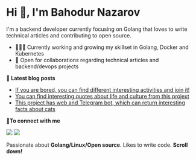 # Hi 👋, I'm Bahodur Nazarov

I'm a backend developer currently focusing on Golang that loves to write technical articles and contributing to open source.

- 👨🏽‍💻 Currently working and growing my skillset in Golang, Docker and Kubernetes
- 🤝 Open for collaborations regarding technical articles and backend/devops projects


<b>📕 Latest blog posts</b>

<!-- BLOG-POST-LIST:START -->
- [If you are bored, you can find different interesting activities and join it!](https://github.com/bahodurnazarov/activity)
- [You can find interesting quotes about life and culture from this projext](https://github.com/bahodurnazarov/quote)
- [This project has web and Telegram bot, which can return interesting facts about cats](https://github.com/bahodurnazarov/CatFacts)
<!-- BLOG-POST-LIST:END -->

<b> 🤝To connect with me</b>
<p align = "center">

[<img src ="https://img.shields.io/badge/https%3A%2F%2Ft.me%2Fnazarovbahodur">](https://t.me/nazarovbahodur)
[<img src="https://img.shields.io/badge/LinkedIn-%2312100E.svg?&style=for-the-badge&logo=linkedin&logoColor=white&color=black" />](https://tj.linkedin.com/in/bahodur-nazarov-7a905b26a)

</p>

Passionate about **Golang/Linux/Open source**. Likes to write code. **Scroll down!**
